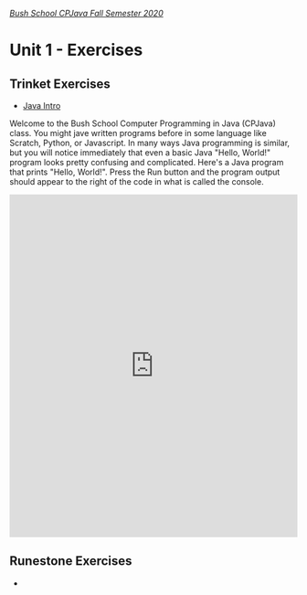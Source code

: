 [_Bush School CPJava Fall Semester 2020_](https://chandrunarayan.github.io/cpjava/)

# Unit 1 - Exercises

## Trinket Exercises
* [Java Intro](JavaBasics.html)

Welcome to the Bush School Computer Programming in Java (CPJava) class. You might jave written programs before in some language like Scratch, Python, or Javascript. In many ways Java programming is similar, but you will notice immediately that even a basic Java "Hello, World!" program looks pretty confusing and complicated. Here's a Java program that prints "Hello, World!". Press the Run button and the program output should appear to the right of the code in what is called the console.
<iframe src="https://trinket.io/embed/java/568a63bc9d?showInstructions=true" width="100%" height="600" frameborder="0" marginwidth="0" marginheight="0" allowfullscreen></iframe>

## Runestone Exercises
* 

